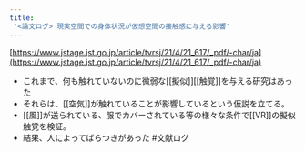 ```yaml
---
title:
 '<論文ログ> 現実空間での身体状況が仮想空間の接触感に与える影響'
---
```


[https://www.jstage.jst.go.jp/article/tvrsj/21/4/21_617/_pdf/-char/ja](https://www.jstage.jst.go.jp/article/tvrsj/21/4/21_617/_pdf/-char/ja)
- これまで、何も触れていないのに微弱な[[擬似]][[触覚]]を与える研究はあった
- それらは、[[空気]]が触れていることが影響しているという仮説を立てる。
- [[風]]が送られている、服でカバーされている等の様々な条件で[[VR]]の擬似触覚を検証。
- 結果、人によってばらつきがあった
#文献ログ
